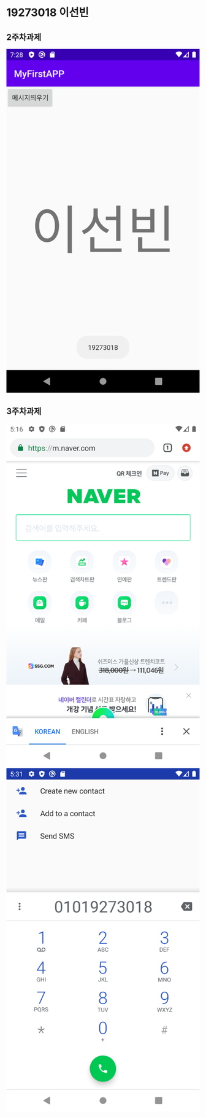 # 19273018 이선빈

## 2주차과제
<img width="" src="./Png/2주차 과제.png">

## 3주차과제
<img width="" src="./Png/3.png">
<img width="" src="./Png/3-1.png">
